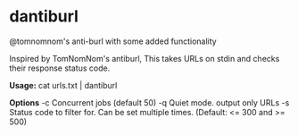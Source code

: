 # dantiburl
@tomnomnom's anti-burl with some added functionality

Inspired by TomNomNom's antiburl, This takes URLs on stdin and checks their response status code. 

<b>Usage:</b>
cat urls.txt | dantiburl

<b>Options</B>
-c   Concurrent jobs (default 50)
-q   Quiet mode. output only URLs
-s   Status code to filter for. Can be set multiple times. (Default: <= 300 and >= 500)

